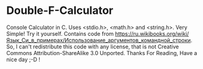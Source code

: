 # Double-F-Calculator
Console Calculator in C. Uses &lt;stdio.h>, &lt;math.h> and &lt;string.h>. Very Simple! Try it yourself. Contains code from https://ru.wikibooks.org/wiki/Язык_Си_в_примерах/Использование_аргументов_командной_строки.
So,  I can't redistribute this code with any license, that is not Creative Commons Attribution-ShareAlike 3.0 Unported.
Thanks For Reading, Have a nice day ;-D !
